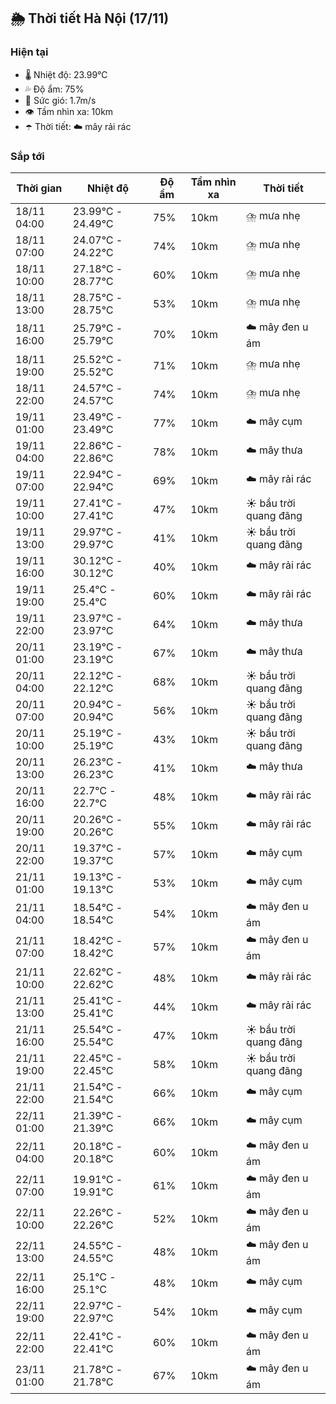 ## 🌦️ Thời tiết Hà Nội (17/11)

### Hiện tại

- 🌡️ Nhiệt độ: 23.99℃
- 💦 Độ ẩm: 75%
- 💨 Sức gió: 1.7m/s
- 👁️ Tầm nhìn xa: 10km
- ☂️ Thời tiết: ☁️ mây rải rác

### Sắp tới

| Thời gian | Nhiệt độ | Độ ẩm | Tầm nhìn xa | Thời tiết |
| --- | --- | --- | --- | --- |
| 18/11 04:00 | 23.99℃ - 24.49℃ | 75% | 10km | ⛈️ mưa nhẹ |
| 18/11 07:00 | 24.07℃ - 24.22℃ | 74% | 10km | ⛈️ mưa nhẹ |
| 18/11 10:00 | 27.18℃ - 28.77℃ | 60% | 10km | ⛈️ mưa nhẹ |
| 18/11 13:00 | 28.75℃ - 28.75℃ | 53% | 10km | ⛈️ mưa nhẹ |
| 18/11 16:00 | 25.79℃ - 25.79℃ | 70% | 10km | ☁️ mây đen u ám |
| 18/11 19:00 | 25.52℃ - 25.52℃ | 71% | 10km | ⛈️ mưa nhẹ |
| 18/11 22:00 | 24.57℃ - 24.57℃ | 74% | 10km | ⛈️ mưa nhẹ |
| 19/11 01:00 | 23.49℃ - 23.49℃ | 77% | 10km | ☁️ mây cụm |
| 19/11 04:00 | 22.86℃ - 22.86℃ | 78% | 10km | ☁️ mây thưa |
| 19/11 07:00 | 22.94℃ - 22.94℃ | 69% | 10km | ☁️ mây rải rác |
| 19/11 10:00 | 27.41℃ - 27.41℃ | 47% | 10km | ☀️ bầu trời quang đãng |
| 19/11 13:00 | 29.97℃ - 29.97℃ | 41% | 10km | ☀️ bầu trời quang đãng |
| 19/11 16:00 | 30.12℃ - 30.12℃ | 40% | 10km | ☁️ mây rải rác |
| 19/11 19:00 | 25.4℃ - 25.4℃ | 60% | 10km | ☁️ mây rải rác |
| 19/11 22:00 | 23.97℃ - 23.97℃ | 64% | 10km | ☁️ mây thưa |
| 20/11 01:00 | 23.19℃ - 23.19℃ | 67% | 10km | ☁️ mây thưa |
| 20/11 04:00 | 22.12℃ - 22.12℃ | 68% | 10km | ☀️ bầu trời quang đãng |
| 20/11 07:00 | 20.94℃ - 20.94℃ | 56% | 10km | ☀️ bầu trời quang đãng |
| 20/11 10:00 | 25.19℃ - 25.19℃ | 43% | 10km | ☀️ bầu trời quang đãng |
| 20/11 13:00 | 26.23℃ - 26.23℃ | 41% | 10km | ☁️ mây thưa |
| 20/11 16:00 | 22.7℃ - 22.7℃ | 48% | 10km | ☁️ mây rải rác |
| 20/11 19:00 | 20.26℃ - 20.26℃ | 55% | 10km | ☁️ mây rải rác |
| 20/11 22:00 | 19.37℃ - 19.37℃ | 57% | 10km | ☁️ mây cụm |
| 21/11 01:00 | 19.13℃ - 19.13℃ | 53% | 10km | ☁️ mây cụm |
| 21/11 04:00 | 18.54℃ - 18.54℃ | 54% | 10km | ☁️ mây đen u ám |
| 21/11 07:00 | 18.42℃ - 18.42℃ | 57% | 10km | ☁️ mây đen u ám |
| 21/11 10:00 | 22.62℃ - 22.62℃ | 48% | 10km | ☁️ mây rải rác |
| 21/11 13:00 | 25.41℃ - 25.41℃ | 44% | 10km | ☁️ mây rải rác |
| 21/11 16:00 | 25.54℃ - 25.54℃ | 47% | 10km | ☀️ bầu trời quang đãng |
| 21/11 19:00 | 22.45℃ - 22.45℃ | 58% | 10km | ☀️ bầu trời quang đãng |
| 21/11 22:00 | 21.54℃ - 21.54℃ | 66% | 10km | ☁️ mây cụm |
| 22/11 01:00 | 21.39℃ - 21.39℃ | 66% | 10km | ☁️ mây cụm |
| 22/11 04:00 | 20.18℃ - 20.18℃ | 60% | 10km | ☁️ mây đen u ám |
| 22/11 07:00 | 19.91℃ - 19.91℃ | 61% | 10km | ☁️ mây đen u ám |
| 22/11 10:00 | 22.26℃ - 22.26℃ | 52% | 10km | ☁️ mây đen u ám |
| 22/11 13:00 | 24.55℃ - 24.55℃ | 48% | 10km | ☁️ mây đen u ám |
| 22/11 16:00 | 25.1℃ - 25.1℃ | 48% | 10km | ☁️ mây cụm |
| 22/11 19:00 | 22.97℃ - 22.97℃ | 54% | 10km | ☁️ mây cụm |
| 22/11 22:00 | 22.41℃ - 22.41℃ | 60% | 10km | ☁️ mây đen u ám |
| 23/11 01:00 | 21.78℃ - 21.78℃ | 67% | 10km | ☁️ mây đen u ám |
